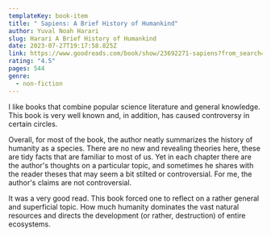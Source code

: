 ```yaml
---
templateKey: book-item
title: " Sapiens: A Brief History of Humankind"
author: Yuval Noah Harari
slug: Harari A Brief History of Humankind
date: 2023-07-27T19:17:58.825Z
link: https://www.goodreads.com/book/show/23692271-sapiens?from_search=true&from_srp=true&qid=JNmCneG8xG&rank=1
rating: "4.5"
pages: 544
genre:
  - non-fiction
---
```

I like books that combine popular science literature and general knowledge. This book is very well known and, in addition, has caused controversy in certain circles.

Overall, for most of the book, the author neatly summarizes the history of humanity as a species. There are no new and revealing theories here, these are tidy facts that are familiar to most of us. Yet in each chapter there are the author's thoughts on a particular topic, and sometimes he shares with the reader theses that may seem a bit stilted or controversial. For me, the author's claims are not controversial. 

It was a very good read. This book forced one to reflect on a rather general and superficial topic. How much humanity dominates the vast natural resources and directs the development (or rather, destruction) of entire ecosystems.
